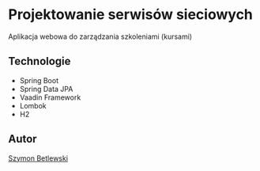 # Projektowanie serwisów sieciowych
Aplikacja webowa do zarządzania szkoleniami (kursami)  
## Technologie
- Spring Boot
- Spring Data JPA
- Vaadin Framework
- Lombok
- H2
## Autor
<a href="https://github.com/betlewski"> Szymon Betlewski </a>
